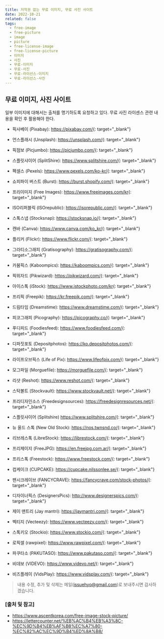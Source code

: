 ```yaml
---
title: 저작권 없는 무료 이미지, 무료 사진 사이트
date: 2022-10-21
related: false
tags:
  - free-image
  - free-picture
  - image
  - picture
  - free-license-image
  - free-license-picture
  - 이미지
  - 사진
  - 무료-이미지
  - 무료-사진
  - 무료-라이선스-이미지
  - 무료-라이선스-사진
---
```


## 무료 이미지, 사진 사이트
일부 이미지에 대해서는 출처를 명기하도록 요청하고 있다. 무료 사진 라이센스 관련 내용을 확인 후 활용해야 한다.

* 픽사베이 (Pixabay): <https://pixabay.com/>{: target="_blank"}

* 언스플래시 (Unsplash): <https://unsplash.com/>{: target="_blank"}

* 픽점보 (Picjumbo): <https://picjumbo.com/>{: target="_blank"}

* 스플릿샤이어 (SplitShire): <https://www.splitshire.com/>{: target="_blank"}

* 펙셀스 (Pexels): <https://www.pexels.com/ko-kr/>{: target="_blank"}

* 쇼피파이 버스트 (Burst): <https://burst.shopify.com/>{: target="_blank"}

* 프리이미지 (Free Images): <https://www.freeimages.com/kr>{: target="_blank"}

* ISO리퍼블릭 (ISOrepublic): <https://isorepublic.com/>{: target="_blank"}

* 스톡스냅 (Stocksnap): <https://stocksnap.io/>{: target="_blank"}

* 캔바 (Canva): <https://www.canva.com/ko_kr/>{: target="_blank"}

* 플리커 (Flickr): <https://www.flickr.com/>{: target="_blank"}

* 그라티소그래피 (Gratisography): <https://gratisography.com/>{: target="_blank"}

* 카붐픽스 (Kaboompics): <https://kaboompics.com/>{: target="_blank"}

* 픽위자드 (Pikwizard): <https://pikwizard.com/>{: target="_blank"}

* 아이스톡 (iStock): <https://www.istockphoto.com/kr>{: target="_blank"}

* 프리픽 (Freepik): <https://kr.freepik.com/>{: target="_blank"}

* 드림타임 (Dreamstime): <https://www.dreamstime.com/>{: target="_blank"}

* 피코그래피 (Picography): <https://picography.co/>{: target="_blank"}

* 푸디피드 (Foodiesfeed): <https://www.foodiesfeed.com/>{: target="_blank"}

* 디파짓포토 (Depositphotos): <https://ko.depositphotos.com/>{: target="_blank"}

* 라이프오브픽스 (Life of Pix): <https://www.lifeofpix.com/>{: target="_blank"}

* 모그파일 (Morguefile): <https://morguefile.com/>{: target="_blank"}

* 리샷 (Reshot): <https://www.reshot.com/>{: target="_blank"}

* 스탁볼트 (Stockvault): <https://www.stockvault.net/>{: target="_blank"}

* 프리디자인소스 (Freedesignsources): <https://freedesignresources.net/>{: target="_blank"}

* 스플릿샤이어 (Splitshire) <https://www.splitshire.com/>{: target="_blank"}

* 뉴 올드 스톡 (New Old Stock): <https://nos.twnsnd.co/>{: target="_blank"}

* 리브레스톡 (LibreStock): <https://librestock.com/>{: target="_blank"}

* 프리제이지 (FreeJPG): <https://en.freejpg.com.ar/>{: target="_blank"}

* 프리스톡 (Freestock): <https://www.freestock.com/>{: target="_blank"}

* 컵케이크 (CUPCAKE): <https://cupcake.nilssonlee.se/>{: target="_blank"}

* 팬시크레이브 (FANCYCRAVE): <https://fancycrave.com/stock-photos/>{: target="_blank"}

* 디자이너픽스 (DesignersPics): <http://www.designerspics.com/>{: target="_blank"}

* 제이 맨트리 (Jay mantri): <https://jaymantri.com/>{: target="_blank"}

* 벡티지 (Vecteezy): <https://www.vecteezy.com/>{: target="_blank"}

* 스톡키오 (Stockio): <https://www.stockio.com/>{: target="_blank"}

* 로픽셀 (rawpixel): <https://www.rawpixel.com/>{: target="_blank"}

* 파쿠타소 (PAKUTASO): <https://www.pakutaso.com/>{: target="_blank"}

* 비데보 (VIDEVO): <https://www.videvo.net/>{: target="_blank"}

* 비즈플레이 (VidsPlay): <https://www.vidsplay.com/>{: target="_blank"}

> 내용 수정, 추가 및 삭제는 메일(issuehyo@gmail.com)로 보내주시면 감사하겠습니다.

### [출처 및 참고]
* <https://www.ascentkorea.com/free-image-stock-picture/>
* <https://lettercounter.net/%EB%AC%B4%EB%A3%8C-%EC%9D%B4%EB%AF%B8%EC%A7%80-%EC%82%AC%EC%9D%B4%ED%8A%B8/>

